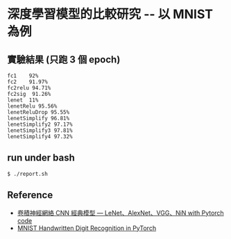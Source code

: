 # 深度學習模型的比較研究 -- 以 MNIST 為例

## 實驗結果 (只跑 3 個 epoch)

```
fc1    92%
fc2    91.97%
fc2relu 94.71%
fc2sig  91.26%
lenet  11%
lenetRelu 95.56%
lenetReluDrop 95.55%
lenetSimplify 96.81%
lenetSimplify2 97.17%
lenetSimplify3 97.81%
lenetSimplify4 97.32%
```

<!--
## Experiments

```
lenet  97%
fc2net 95%
fc2    10%  // overflow error!
fc2s   92%
fc1    74%
fc1s   92%
```
-->

## run under bash

```
$ ./report.sh
```

## Reference

* [卷積神經網絡 CNN 經典模型 — LeNet、AlexNet、VGG、NiN with Pytorch code](https://medium.com/ching-i/%E5%8D%B7%E7%A9%8D%E7%A5%9E%E7%B6%93%E7%B6%B2%E7%B5%A1-cnn-%E7%B6%93%E5%85%B8%E6%A8%A1%E5%9E%8B-lenet-alexnet-vgg-nin-with-pytorch-code-84462d6cf60c)
* [MNIST Handwritten Digit Recognition in PyTorch](https://nextjournal.com/gkoehler/pytorch-mnist)
